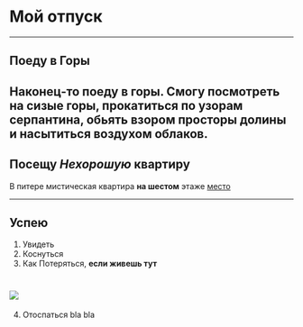 # Мой отпуск

----
## Поеду в **Горы**

Наконец-то поеду в горы. Смогу посмотреть на сизые горы, прокатиться по узорам серпантина, обьять взором просторы долины и насытиться воздухом облаков.
----
## Посещу **_Нехорошую_** квартиру
В питере мистическая квартира **на шестом** этаже [место](https://yandex.ru/maps/-/CCUJZIcN1A
)

---

## Успею

1. Увидеть
2. Коснуться
3. Как Потеряться, **если живешь тут**


![](1626957443_dmitry-vishnevsky-45-2.jpg)
=======
4. Отоспаться bla bla

